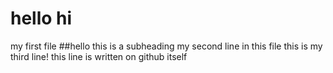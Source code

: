 # hello hi
my first file
##hello this is a subheading
my second line in this file
this is my third line!
this line is written on github itself

